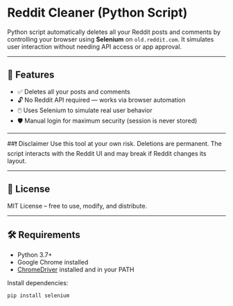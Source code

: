 # Reddit Cleaner (Python Script)

Python script automatically deletes all your Reddit posts and comments by controlling your browser using **Selenium** on `old.reddit.com`. It simulates user interaction without needing API access or app approval.

---

## 🚀 Features

- ✅ Deletes all your posts and comments
- 🔓 No Reddit API required — works via browser automation
- 🖱️ Uses Selenium to simulate real user behavior
- 🛡️ Manual login for maximum security (session is never stored)

---

##❗ Disclaimer
Use this tool at your own risk. Deletions are permanent. The script interacts with the Reddit UI and may break if Reddit changes its layout.

---

## 📄 License
MIT License – free to use, modify, and distribute.

---

## 🛠️ Requirements

- Python 3.7+
- Google Chrome installed
- [ChromeDriver](https://chromedriver.chromium.org/downloads) installed and in your PATH

Install dependencies:

```bash
pip install selenium
